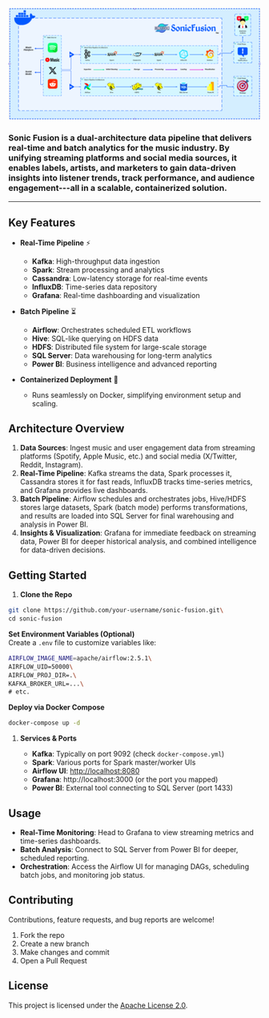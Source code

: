 ![SonicFusion Diagram](Diagram.png)

### Sonic Fusion is a dual-architecture data pipeline that delivers **real-time** and **batch** analytics for the music industry. By unifying streaming platforms and social media sources, it enables labels, artists, and marketers to gain data-driven insights into listener trends, track performance, and audience engagement---all in a scalable, containerized solution.
------------

Key Features
------------

-   **Real-Time Pipeline** ⚡

    -   **Kafka**: High-throughput data ingestion
    -   **Spark**: Stream processing and analytics
    -   **Cassandra**: Low-latency storage for real-time events
    -   **InfluxDB**: Time-series data repository
    -   **Grafana**: Real-time dashboarding and visualization
-   **Batch Pipeline** ⏳

    -   **Airflow**: Orchestrates scheduled ETL workflows
    -   **Hive**: SQL-like querying on HDFS data
    -   **HDFS**: Distributed file system for large-scale storage
    -   **SQL Server**: Data warehousing for long-term analytics
    -   **Power BI**: Business intelligence and advanced reporting
-   **Containerized Deployment** 🐳

    -   Runs seamlessly on Docker, simplifying environment setup and scaling.

Architecture Overview
---------------------

1.  **Data Sources**: Ingest music and user engagement data from streaming platforms (Spotify, Apple Music, etc.) and social media (X/Twitter, Reddit, Instagram).
2.  **Real-Time Pipeline**: Kafka streams the data, Spark processes it, Cassandra stores it for fast reads, InfluxDB tracks time-series metrics, and Grafana provides live dashboards.
3.  **Batch Pipeline**: Airflow schedules and orchestrates jobs, Hive/HDFS stores large datasets, Spark (batch mode) performs transformations, and results are loaded into SQL Server for final warehousing and analysis in Power BI.
4.  **Insights & Visualization**: Grafana for immediate feedback on streaming data, Power BI for deeper historical analysis, and combined intelligence for data-driven decisions.

Getting Started
---------------

1.  **Clone the Repo**
```bash
git clone https://github.com/your-username/sonic-fusion.git\
cd sonic-fusion
```

**Set Environment Variables (Optional)**\
Create a `.env` file to customize variables like:

```bash
AIRFLOW_IMAGE_NAME=apache/airflow:2.5.1\
AIRFLOW_UID=50000\
AIRFLOW_PROJ_DIR=.\
KAFKA_BROKER_URL=...\
# etc.
```

**Deploy via Docker Compose**
```bash
docker-compose up -d
```

1.  **Services & Ports**

    -   **Kafka**: Typically on port 9092 (check `docker-compose.yml`)
    -   **Spark**: Various ports for Spark master/worker UIs
    -   **Airflow UI**: <http://localhost:8080>
    -   **Grafana**: http://localhost:3000 (or the port you mapped)
    -   **Power BI**: External tool connecting to SQL Server (port 1433)

Usage
-----

-   **Real-Time Monitoring**: Head to Grafana to view streaming metrics and time-series dashboards.
-   **Batch Analysis**: Connect to SQL Server from Power BI for deeper, scheduled reporting.
-   **Orchestration**: Access the Airflow UI for managing DAGs, scheduling batch jobs, and monitoring job status.

Contributing
------------

Contributions, feature requests, and bug reports are welcome!

1.  Fork the repo
2.  Create a new branch
3.  Make changes and commit
4.  Open a Pull Request

License
-------

This project is licensed under the [Apache License 2.0](LICENSE).
